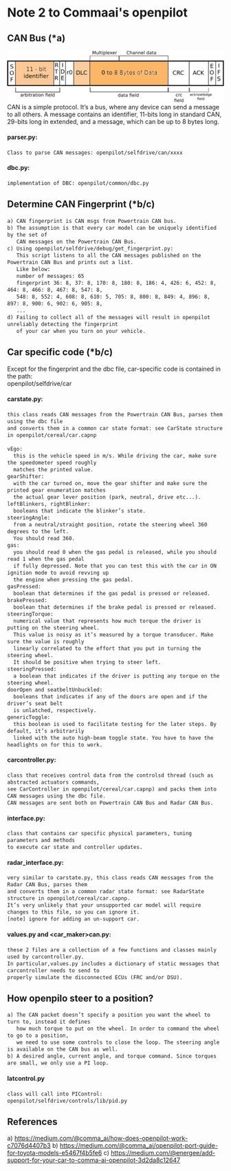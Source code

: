 # Note 2 to Commaai's openpilot
## CAN Bus (*a)
![CAN_BUS](/ai/res/can_bus.png)
CAN is a simple protocol. It’s a bus, where any device can send a message to all others. 
A message contains an identifier, 11-bits long in standard CAN, 29-bits long in extended, 
and a message, which can be up to 8 bytes long.

#### parser.py:
    Class to parse CAN messages: openpilot/selfdrive/can/xxxx

#### dbc.py:
    implementation of DBC: openpilot/common/dbc.py
    
## Determine CAN Fingerprint (*b/c)
    a) CAN fingerprint is CAN msgs from Powertrain CAN bus. 
    b) The assumption is that every car model can be uniquely identified by the set of 
       CAN messages on the Powertrain CAN Bus.
    c) Using openpilot/selfdrive/debug/get_fingerprint.py:
       This script listens to all the CAN messages published on the Powertrain CAN Bus and prints out a list.
       Like below:
       number of messages: 65
       fingerprint 36: 8, 37: 8, 170: 8, 180: 8, 186: 4, 426: 6, 452: 8, 464: 8, 466: 8, 467: 8, 547: 8, 
       548: 8, 552: 4, 608: 8, 610: 5, 705: 8, 800: 8, 849: 4, 896: 8, 897: 8, 900: 6, 902: 6, 905: 8, 
       ...
    d) Failing to collect all of the messages will result in openpilot unreliably detecting the fingerprint 
       of your car when you turn on your vehicle.

## Car specific code (*b/c)
Except for the fingerprint and the dbc file, car-specific code is contained in the path:  
openpilot/selfdrive/car

#### carstate.py: 
    this class reads CAN messages from the Powertrain CAN Bus, parses them using the dbc file 
    and converts them in a common car state format: see CarState structure in openpilot/cereal/car.capnp    

    vEgo: 
      this is the vehicle speed in m/s. While driving the car, make sure the speedometer speed roughly 
      matches the printed value.
    gearShifter: 
      with the car turned on, move the gear shifter and make sure the printed gear enumeration matches
      the actual gear lever position (park, neutral, drive etc...).
    leftBlinkers, rightBlinker: 
      booleans that indicate the blinker’s state.
    steeringAngle: 
      from a neutral/straight position, rotate the steering wheel 360 degrees to the left. 
      You should read 360.
    gas: 
      you should read 0 when the gas pedal is released, while you should read 1 when the gas pedal 
      if fully depressed. Note that you can test this with the car in ON ignition mode to avoid revving up 
      the engine when pressing the gas pedal.
    gasPressed: 
      boolean that determines if the gas pedal is pressed or released.
    brakePressed: 
      boolean that determines if the brake pedal is pressed or released.
    steeringTorque: 
      numerical value that represents how much torque the driver is putting on the steering wheel.
      This value is noisy as it’s measured by a torque transducer. Make sure the value is roughly 
      linearly correlated to the effort that you put in turning the steering wheel. 
      It should be positive when trying to steer left.
    steeringPressed: 
      a boolean that indicates if the driver is putting any torque on the steering wheel.
    doorOpen and seatbeltUnbuckled: 
      booleans that indicates if any of the doors are open and if the driver’s seat belt 
      is unlatched, respectively.
    genericToggle: 
      this boolean is used to facilitate testing for the later steps. By default, it’s arbitrarily 
      linked with the auto high-beam toggle state. You have to have the headlights on for this to work.

#### carcontroller.py: 
    class that receives control data from the controlsd thread (such as abstracted actuators commands, 
    see CarController in openpilot/cereal/car.capnp) and packs them into CAN messages using the dbc file. 
    CAN messages are sent both on Powertrain CAN Bus and Radar CAN Bus.
       
#### interface.py: 
    class that contains car specific physical parameters, tuning parameters and methods 
    to execute car state and controller updates.
       
#### radar_interface.py: 
    very similar to carstate.py, this class reads CAN messages from the Radar CAN Bus, parses them 
    and converts them in a common radar state format: see RadarState structure in openpilot/cereal/car.capnp. 
    It’s very unlikely that your unsupported car model will require changes to this file, so you can ignore it.
    [note] ignore for adding an un-support car.

#### values.py and <car_maker>can.py: 
    these 2 files are a collection of a few functions and classes mainly used by carcontroller.py. 
    In particular,values.py includes a dictionary of static messages that carcontroller needs to send to 
    properly simulate the disconnected ECUs (FRC and/or DSU). 

## How openpilo steer to a position?
    a) The CAN packet doesn’t specify a position you want the wheel to turn to, instead it defines 
       how much torque to put on the wheel. In order to command the wheel to go to a position, 
       we need to use some controls to close the loop. The steering angle is available on the CAN bus as well.
    b) A desired angle, current angle, and torque command. Since torques are small, we only use a PI loop.
#### latcontrol.py
    class will call into PIControl: openpilot/selfdrive/controls/lib/pid.py

## References
a) https://medium.com/@comma_ai/how-does-openpilot-work-c7076d4407b3
b) https://medium.com/@comma_ai/openpilot-port-guide-for-toyota-models-e5467f4b5fe6 
c) https://medium.com/@energee/add-support-for-your-car-to-comma-ai-openpilot-3d2da8c12647
